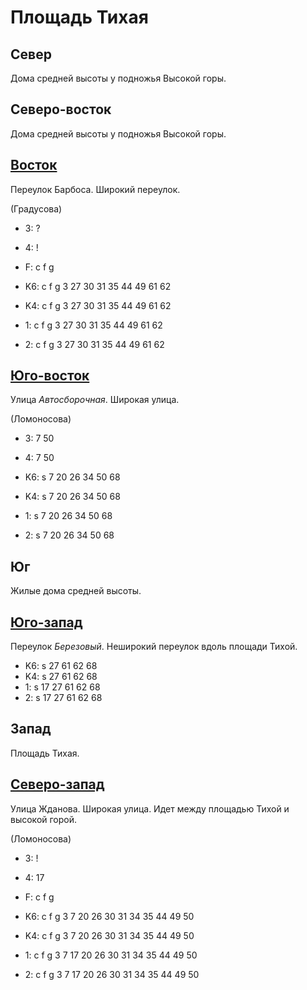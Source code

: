 # Площадь Тихая

## Север

Дома средней высоты у подножья Высокой горы.

## Северо-восток

Дома средней высоты у подножья Высокой горы.

## [Восток](./10565080.md)

Переулок Барбоса.
Широкий переулок.

(Градусова)

* 3:    ?
* 4:    !
* F:    c   f   g

* K6:   c   f   g
        3   27  30  31  35  44  49  61  62
* K4:   c   f   g
        3   27  30  31  35  44  49  61  62
* 1:    c   f   g
        3   27  30  31  35  44  49  61  62
* 2:    c   f   g
        3   27  30  31  35  44  49  61  62

## [Юго-восток](./10565085.md)

Улица *Автосборочная*.
Широкая улица.

(Ломоносова)

* 3:    7   50
* 4:    7   50

* K6:   s
        7   20  26  34  50  68
* K4:   s
        7   20  26  34  50  68
* 1:    s
        7   20  26  34  50  68
* 2:    s
        7   20  26  34  50  68

## Юг

Жилые дома средней высоты.

## [Юго-запад](./10555085.md)

Переулок *Березовый*.
Неширокий переулок вдоль площади Тихой.

* K6:   s
        27  61  62  68
* K4:   s
        27  61  62  68
* 1:    s
        17  27  61  62  68
* 2:    s
        17  27  61  62  68

## Запад

Площадь Тихая.

## [Северо-запад](./10555075.md)

Улица Жданова.
Широкая улица.
Идет между площадью Тихой и высокой горой.

(Ломоносова)

* 3:    !
* 4:    17
* F:    c   f   g

* K6:   c   f   g
        3   7   20  26  30  31  34  35  44  49  50
* K4:   c   f   g
        3   7   20  26  30  31  34  35  44  49  50
* 1:    c   f   g
        3   7   17  20  26  30  31  34  35  44  49  50
* 2:    c   f   g
        3   7   17  20  26  30  31  34  35  44  49  50

